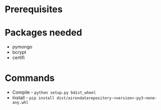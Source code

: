 # Prerequisites

# Packages needed

* pymongo
* bcrypt
* certifi

# Commands

* Compile - `python setup.py bdist_wheel`
* Install - `pip install dist/airondatarepository-<version>-py3-none-any.whl`